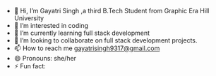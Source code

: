 - 👋 Hi, I’m Gayatri Singh ,a third B.Tech Student from Graphic Era Hill University
- 👀 I’m interested in coding
- 🌱 I’m currently learning full stack development
- 💞️ I’m looking to collaborate on full stack development projects.
- 📫 How to reach me gayatrisingh9317@gmail.com
- 😄 Pronouns: she/her
- ⚡ Fun fact: 

<!---
Gayatrisin123/Gayatrisin123 is a ✨ special ✨ repository because its `README.md` (this file) appears on your GitHub profile.
You can click the Preview link to take a look at your changes.
--->
